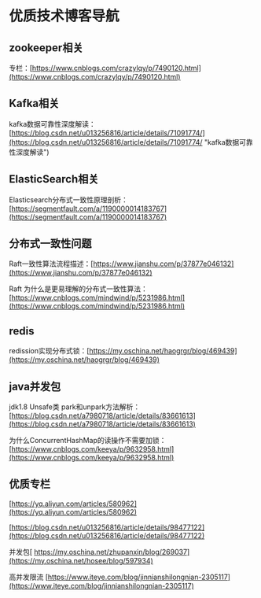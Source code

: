 # 优质技术博客导航

## zookeeper相关

专栏：[https://www.cnblogs.com/crazylqy/p/7490120.html](https://www.cnblogs.com/crazylqy/p/7490120.html)

## Kafka相关

kafka数据可靠性深度解读：[https://blog.csdn.net/u013256816/article/details/71091774/](https://blog.csdn.net/u013256816/article/details/71091774/ "kafka数据可靠性深度解读")

## ElasticSearch相关

Elasticsearch分布式一致性原理剖析：[https://segmentfault.com/a/1190000014183767](https://segmentfault.com/a/1190000014183767)

## 分布式一致性问题

Raft一致性算法流程描述：[https://www.jianshu.com/p/37877e046132](https://www.jianshu.com/p/37877e046132)

Raft 为什么是更易理解的分布式一致性算法：[https://www.cnblogs.com/mindwind/p/5231986.html](https://www.cnblogs.com/mindwind/p/5231986.html)

## redis

redission实现分布式锁：[https://my.oschina.net/haogrgr/blog/469439](https://my.oschina.net/haogrgr/blog/469439)

## java并发包

jdk1.8 Unsafe类 park和unpark方法解析：[https://blog.csdn.net/a7980718/article/details/83661613](https://blog.csdn.net/a7980718/article/details/83661613)

为什么ConcurrentHashMap的读操作不需要加锁：[https://www.cnblogs.com/keeya/p/9632958.html](https://www.cnblogs.com/keeya/p/9632958.html)

## 优质专栏

[https://yq.aliyun.com/articles/580962](https://yq.aliyun.com/articles/580962)

[https://blog.csdn.net/u013256816/article/details/98477122](https://blog.csdn.net/u013256816/article/details/98477122)

并发包[ https://my.oschina.net/zhupanxin/blog/269037](https://my.oschina.net/hosee/blog/597934)

高并发限流 [https://www.iteye.com/blog/jinnianshilongnian-2305117](https://www.iteye.com/blog/jinnianshilongnian-2305117)

